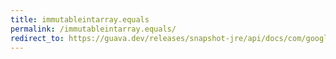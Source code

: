 ```yaml
---
title: immutableintarray.equals
permalink: /immutableintarray.equals/
redirect_to: https://guava.dev/releases/snapshot-jre/api/docs/com/google/common/primitives/ImmutableIntArray.html#equals-java.lang.Object-
---
```

